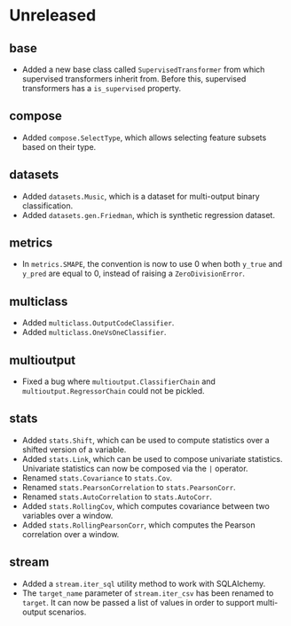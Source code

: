 # Unreleased

## base

- Added a new base class called `SupervisedTransformer` from which supervised transformers inherit from. Before this, supervised transformers has a `is_supervised` property.

## compose

- Added `compose.SelectType`, which allows selecting feature subsets based on their type.

## datasets

- Added `datasets.Music`, which is a dataset for multi-output binary classification.
- Added `datasets.gen.Friedman`, which is synthetic regression dataset.

## metrics

- In `metrics.SMAPE`, the convention is now to use 0 when both `y_true` and `y_pred` are equal to 0, instead of raising a `ZeroDivisionError`.

## multiclass

- Added `multiclass.OutputCodeClassifier`.
- Added `multiclass.OneVsOneClassifier`.

## multioutput

- Fixed a bug where `multioutput.ClassifierChain` and `multioutput.RegressorChain` could not be pickled.

## stats

- Added `stats.Shift`, which can be used to compute statistics over a shifted version of a variable.
- Added `stats.Link`, which can be used to compose univariate statistics. Univariate statistics can now be composed via the `|` operator.
- Renamed `stats.Covariance` to `stats.Cov`.
- Renamed `stats.PearsonCorrelation` to `stats.PearsonCorr`.
- Renamed `stats.AutoCorrelation` to `stats.AutoCorr`.
- Added `stats.RollingCov`, which computes covariance between two variables over a window.
- Added `stats.RollingPearsonCorr`, which computes the Pearson correlation over a window.

## stream

- Added a `stream.iter_sql` utility method to work with SQLAlchemy.
- The `target_name` parameter of `stream.iter_csv` has been renamed to `target`. It can now be passed a list of values in order to support multi-output scenarios.
